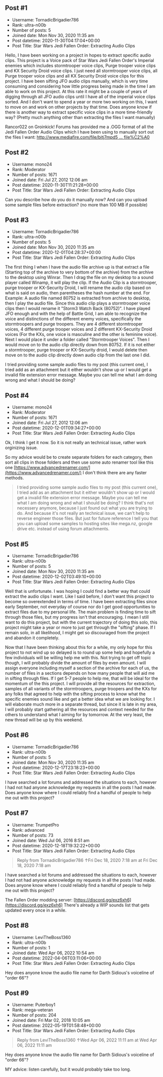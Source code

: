 ## Post #1
- Username: TornadicBrigadier786
- Rank: ultra-n00b
- Number of posts: 5
- Joined date: Mon Nov 30, 2020 11:35 am
- Post datetime: 2020-11-30T04:17:04+00:00
- Post Title: Star Wars Jedi Fallen Order: Extracting Audio Clips

Hello, I have been working on a project in hopes to extract specific audio clips. This project is a Voice pack of Star Wars Jedi Fallen Order's Imperial enemies which includes stormtrooper voice clips, Purge trooper voice clips and KX Security Droid voice clips. I just need all stormtrooper voice clips, all Purge trooper voice clips and all KX Security Droid voice clips for this project. I have been sifting JFO audio clips manually, which is very time consuming and considering how little progress being made in the time I am able to work on this project. At this rate it might be a couple of years of digging through all JFO audio clips until I have all of the imperial voice clips sorted. And I don't want to spend a year or more two working on this, I want to move on and work on other projects by that time. Does anyone know if there is another way to extract specific voice clips in a more time-friendly way? (Pretty much anything other than extracting the files I want manually)

Rancor022 on Groinkick! Forums has provided me a .OGG format of all the Jedi Fallen Order Audio Clips which I have been using to manually sort out the files I want: [http://www.mediafire.com/file/bitj7mpd5 ... file%C2%A0](http://www.mediafire.com/file/bitj7mpd5o4dw0p/SWJFO_Audio.rar/file%C2%A0)
## Post #2
- Username: mono24
- Rank: Moderator
- Number of posts: 1671
- Joined date: Fri Jul 27, 2012 12:06 am
- Post datetime: 2020-11-30T11:21:28+00:00
- Post Title: Star Wars Jedi Fallen Order: Extracting Audio Clips

Can you describe how do you do it manually now?
And can you upload some sample files before extraction? (no more than 100 MB if possible)
## Post #3
- Username: TornadicBrigadier786
- Rank: ultra-n00b
- Number of posts: 5
- Joined date: Mon Nov 30, 2020 11:35 am
- Post datetime: 2020-12-01T04:28:37+00:00
- Post Title: Star Wars Jedi Fallen Order: Extracting Audio Clips

The first thing I when I have the audio file archive up is that extract a file (Starting top of the archive to very bottom of the archive) from the archive to the desktop using Winrar. Then I drag the file on my desktop to a sound player called Winamp, it will play the clip. If the Audio Clip is a stormtrooper, purge trooper or KX-Security Droid, I will rename the audio clip based on what is said on audio, then parentheses the hash number at the end. For Example: A audio file named 80752 is extracted from archive to desktop, then I play the audio file. Since this audio clip plays a stormtrooper voice clips then I would rename it "Storm3 Watch Back (80752)". I have played JFO enough and with the help of Battle Grid, I am able to recognize the voice and distinctions of the different enemy voices, specifically the stormtroopers and purge troopers. They are 4 different stormtrooper voices, 4 different purge trooper voices and 2 different KX-Security Droid voices (For the KXs, one voice is masculine and the other is feminine voice). Next I would place it under a folder called "Stormtrooper Voices". Then I would move on to the audio clip directly down from 80752. If it is not either  a stormtrooper, purge trooper or KX-Security droid, I would delete then move on to the audio clip directly down audio clip from the last one I did.  

I tried providing some sample audio files to my post (this current one), I tried add as an attachment but it either wouldn't show up or I would get a invalid file extension error message. Maybe you can tell me what I am doing wrong and what I should be doing?
## Post #4
- Username: mono24
- Rank: Moderator
- Number of posts: 1671
- Joined date: Fri Jul 27, 2012 12:06 am
- Post datetime: 2020-12-01T09:34:27+00:00
- Post Title: Star Wars Jedi Fallen Order: Extracting Audio Clips

Ok, I think I get it now. So it is not really an technical issue,
rather work orginizing issue.   

So my advice would be to create separate folders for each category,
then sort all clips in those folders and then use some auto renamer tool like this one [https://www.advancedrenamer.com/](https://www.advancedrenamer.com/)
I don't think there are any faster methods.


> I tried providing some sample audio files to my post (this current one), I tried add as an attachment but it either wouldn't show up or I would get a invalid file extension error message. Maybe you can tell me what I am doing wrong and what I should be doing?
I think that's not necessery anymore, because I just found out what you are trying to do.
And because it's not really an technical issue, we can't help to reverse engineer those files.
But just for future reference I tell you that you can upload some samples to hosting sites like mega.nz, google drive etc.
instead of using forum attachments.
## Post #5
- Username: TornadicBrigadier786
- Rank: ultra-n00b
- Number of posts: 5
- Joined date: Mon Nov 30, 2020 11:35 am
- Post datetime: 2020-12-02T03:49:10+00:00
- Post Title: Star Wars Jedi Fallen Order: Extracting Audio Clips

Well that is unfortunate. I was hoping I could find a better way that could extract the audio clips I want. Like I said before, I don't want this project to become so overextended in terms of time. I have been extracting files since early September, not everyday of course nor do I get good opportunities to extract files due to my personal life. The main problem is finding time to sift through those files, but my progress isn't that encouraging. I mean I still want to do this project, but with the current trajectory of doing this solo, this project might take a year or more to just get through the "sifting" phase. 
 If I remain solo, in all likelihood, I might get so discouraged from the project and abandon it completely.

Now that I have been thinking about this for a while, my only hope for this project to not wind up so delayed  is to round up some help and hopefully a few individuals will be willing help me with this. Not trying to get off topic though, I will probably divide the amount of files by even amount. I will assign everyone including myself a section of the archive for each of us, the number of files in a sections depends on how many people that will aid me in sifting through files. If I get 5-7 people to help me, that will be ideal for the momentum of the this project. I will provide all the resources for extraction, samples of all variants of the stormtroopers, purge troopers and the KXs for any folks that agreed to help with the sifting process to know what the specific enemies sound like and get a better idea what we are looking for. I will elaborate much more in a separate thread, but since it is late in my area, I will probably start gathering all the resources and context needed for the others to understand what I aiming for by tomorrow. At the very least, the new thread will be up by this weekend.
## Post #6
- Username: TornadicBrigadier786
- Rank: ultra-n00b
- Number of posts: 5
- Joined date: Mon Nov 30, 2020 11:35 am
- Post datetime: 2020-12-17T23:18:23+00:00
- Post Title: Star Wars Jedi Fallen Order: Extracting Audio Clips

I have searched a lot forums and addressed the situations to each, however I had not had anyone acknowledge my requests in all the posts I had made. Does anyone know where I could reliably find a handful of people to help me out with this project?
## Post #7
- Username: TrumpetPro
- Rank: advanced
- Number of posts: 73
- Joined date: Wed Jul 06, 2016 8:51 am
- Post datetime: 2020-12-18T19:32:22+00:00
- Post Title: Star Wars Jedi Fallen Order: Extracting Audio Clips

> Reply from TornadicBrigadier786 ↑Fri Dec 18, 2020 7:18 am at Fri Dec 18, 2020 7:18 am
>
> 
I have searched a lot forums and addressed the situations to each, however I had not had anyone acknowledge my requests in all the posts I had made. Does anyone know where I could reliably find a handful of people to help me out with this project?

The Fallen Order modding server: [https://discord.gg/exz6xh6](https://discord.gg/exz6xh6)
There's already a WIP sounds list that gets updated every once in a while.
## Post #8
- Username: LeviTheBoss1360
- Rank: ultra-n00b
- Number of posts: 1
- Joined date: Wed Apr 06, 2022 10:54 am
- Post datetime: 2022-04-06T03:11:06+00:00
- Post Title: Star Wars Jedi Fallen Order: Extracting Audio Clips

Hey does anyone know the audio file name for Darth Sidious's voiceline of "order 66"?
## Post #9
- Username: Puterboy1
- Rank: mega-veteran
- Number of posts: 204
- Joined date: Fri Mar 02, 2018 10:05 am
- Post datetime: 2022-05-19T01:58:48+00:00
- Post Title: Star Wars Jedi Fallen Order: Extracting Audio Clips

> Reply from LeviTheBoss1360 ↑Wed Apr 06, 2022 11:11 am at Wed Apr 06, 2022 11:11 am
>
> 
Hey does anyone know the audio file name for Darth Sidious's voiceline of "order 66"?

MY advice: listen carefully, but it would probably take too long.
